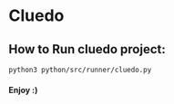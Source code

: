 # Cluedo
## How to Run cluedo project:
<code>python3 python/src/runner/cluedo.py</code>

#### Enjoy :)
